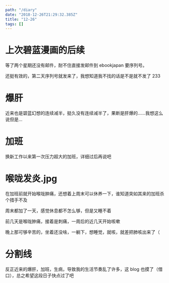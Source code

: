 ```yaml
---
path: "/diary"
date: "2018-12-26T21:29:32.385Z"
title: "12-26"
tags: []
---
```


# 上次碧蓝漫画的后续
等了两个星期还没有邮件，耐不住直接发邮件到 ebookjapan 要序列号。

还挺有效的，第二天序列号就发来了，我想知道我不找的话是不是就不发了 233

# 爆肝
近来也是碧蓝幻想的连续减半，挺久没有连续减半了，果断是肝爆的......我想这么说但是...

# 加班
换新工作以来第一次压力超大的加班，详细过后再说吧

# 喉咙发炎.jpg
在加班前就开始喉咙肿痛，还想着上周末可以休养一下，谁知道突如其来的加班杀个措手不及

周末都加了一天，感觉休息都不怎么够，但是又睡不着

前几天是喉咙肿痛，接着是刺痛，一周后的近几天开始咳嗽

晚上那可够辛苦的，坐着还没啥，一躺下，想睡觉，就咳，就差把肺咳出来了（

# 分割线
反正近来的爆肝，加班，生病，导致我的生活节奏乱了许多，这 blog 也摸了（借口），总之希望这段日子快点过了吧
